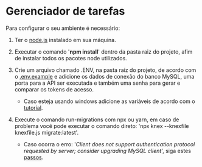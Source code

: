 # Gerenciador de tarefas

Para configurar o seu ambiente é necessário:

1. Ter o [node.js](https://nodejs.org/en/download/) instalado em sua máquina.
1. Executar o comando '**npm install**' dentro da pasta raiz do projeto, afim de instalar todos os pacotes node utilizados.
1. Crie um arquivo chamado .ENV, na pasta raíz do projeto, de acordo com o [.env.example](https://github.com/MatheusAnciloto/task-manager-api/blob/main/.env.example) e adicione os dados de conexão do banco MySQL, uma porta para a API ser executada e também uma senha para gerar e comparar os tokens de acesso. 
    
    - Caso esteja usando windows adicione as variáveis de acordo com o [tutorial](https://docs.microsoft.com/en-us/previous-versions/windows/it-pro/windows-server-2003/cc736637(v=ws.10)?redirectedfrom=MSDN).

1. Execute o comando run-migrations com npx ou yarn, em caso de problema você pode executar o comando direto: 'npx knex --knexfile knexfile.js migrate:latest'.
   
    - Caso ocorra o erro: '*Client does not support authentication protocol requested by server; consider upgrading MySQL client*', siga estes [passos](https://stackoverflow.com/questions/50093144/mysql-8-0-client-does-not-support-authentication-protocol-requested-by-server).